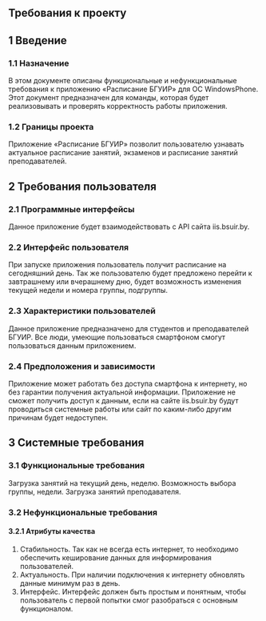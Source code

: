 ## Требования к проекту
## 1 Введение
### 1.1 Назначение
В этом документе описаны функциональные и нефункциональные требования к приложению «Расписание БГУИР» для ОС WindowsPhone. Этот документ предназначен для команды, которая будет реализовывать и проверять корректность работы приложения.
### 1.2 Границы проекта
Приложение «Расписание БГУИР» позволит пользователю узнавать актуальное расписание занятий, экзаменов и расписание занятий преподавателей.
## 2 Требования пользователя
### 2.1 Программные интерфейсы
Данное приложение будет взаимодействовать с API сайта iis.bsuir.by.
### 2.2 Интерфейс пользователя
При запуске приложения пользователь получит расписание на сегодняшний день. Так же пользователю будет предложено перейти к завтрашнему или вчерашнему дню, будет возможность изменения текущей недели и номера группы, подгруппы.

### 2.3 Характеристики пользователей
Данное приложение предназначено для студентов и преподавателей БГУИР. Все люди, умеющие пользоваться смартфоном смогут пользоваться данным приложением.
### 2.4 Предположения и зависимости
Приложение может работать без доступа смартфона к интернету, но без гарантии получения актуальной информации. Приложение не сможет получить доступ к данным, если на сайте iis.bsuir.by будут проводиться системные работы или сайт по каким-либо другим причинам будет недоступен.
## 3 Системные требования
### 3.1 Функциональные требования
Загрузка занятий на текущий день, неделю.
Возможность выбора группы, недели.
Загрузка занятий преподавателя.
### 3.2 Нефункциональные требования
#### 3.2.1 Атрибуты качества
1. Стабильность. Так как не всегда есть интернет, то необходимо обеспечить кеширование данных для информирования пользователей.
2. Актуальность. При наличии подключения к интернету обновлять данные минимум раз в день.
3. Интерфейс. Интерфейс должен быть простым и понятным, чтобы пользователь с первой попытки смог разобраться с основным функционалом.
